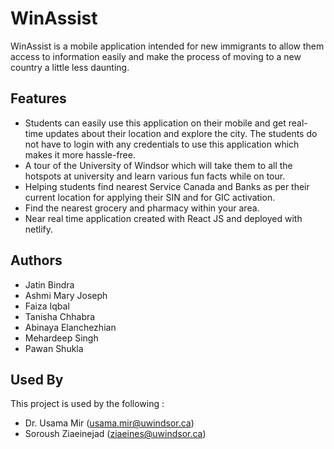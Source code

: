 
# WinAssist

WinAssist is a mobile application intended for new immigrants to allow them access to information easily and make the process of moving to a new country a little less daunting.


## Features

- Students can easily use this application on their mobile and get real-time updates about their location and explore the city. The students do not have to login with any credentials to use this application which makes it more hassle-free.
- A tour of the University of Windsor which will take them to all the hotspots at university and learn various fun facts while on tour.
- Helping students find nearest Service Canada and Banks as per their current location for applying their SIN and for GIC activation.
- Find the nearest grocery and pharmacy within your area.
- Near real time application created with React JS and deployed with netlify.

  
## Authors

- Jatin Bindra
- Ashmi Mary Joseph
- Faiza Iqbal
- Tanisha Chhabra
- Abinaya Elanchezhian
- Mehardeep Singh
- Pawan Shukla


  
## Used By

This project is used by the following :

- Dr. Usama Mir (usama.mir@uwindsor.ca)
- Soroush Ziaeinejad (ziaeines@uwindsor.ca)

  
